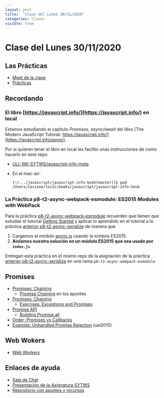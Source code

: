```yaml
---
layout: post
title:  "Clase del Lunes 30/11/2020"
categories: Clases
visible: true
---
```


# Clase del Lunes 30/11/2020

## Las Prácticas

* [Meet de la clase]({{site.meet}})
* [Prácticas]({{site.baseurl}}/practicas)
    
## Recordando

### El libro [https://javascript.info/](https://javascript.info/) en local

Estamos estudiando el capítulo *Promises, async/await* del libro [The Modern JavaScript Tutorial: https://javascript.info/](https://javascript.info/async).

Por si  quieren tener el libro en local les facilito unas instrucciones de como hacerlo en este repo:

* [ULL-MII-SYTWS/javascript-info-meta](https://github.com/ULL-MII-SYTWS/javascript-info-meta)
* En el mac-air:
  
    ```
    [~/.../javascript/javascript-info-book(master)]$ pwd
    /Users/casiano/local/books/javascript/javascript-info-book
    ```
    
### La Práctica p8-t2-async-webpack-esmodule: ES2015 Modules with WebPack

Para la práctica [p8-t2-async-webpack-esmodule]({{site.bseurl}}/practicas/09p8-t2-async-webpack-esmodule.html) recuerden que tienen  que estudiar el tutorial [Getting Started](https://webpack.js.org/guides/getting-started/) y aplicar  lo aprendido en el tutorial a la práctica [anterior p8-t2-async-serialize]({{site.baseurl}}/practicas/08p8-t2-async-serialize.html) de manera que 
1. Cargamos el módulo [async.js](https://caolan.github.io/async/v3/) usando la sintáxis ES2015.
2. **Aislamos nuestra solución en un módulo ES2015 que sea usado por `index.js`**

<!--
Posible extensión de la práctica: que su solución la conviertan en un módulo
y la exporten correctamente
-->
Entregan esta práctica en el mismo repo de la asignación de la práctica [anterior p8-t2-async-serialize]({{site.baseurl}}/practicas/08p8-t2-async-serialize.html) en una rama `p8-t2-async-webpack-esmodule`

## Promises

* [Promises: Chaining](https://javascript.info/promise-cahining)
  * [Promise Chaining]({{site.baseurl}}/tema2-async/event-loop/exercises/promises/promise-chaining) en los apuntes
* [Promises: Chaining](https://javascript.info/promise-error-handling)
  * [Exercises: Exceptions and Promises]({{site.baseurl}}/tema2-async/event-loop/exercises/promises/exception-inside-promise)
* [Promise API](https://javascript.info/promise-api)
  * [Building Promise.all]({{site.baseurl}}/tema2-async/event-loop/exercises/promises/promise-all)
* [Order: Promises vs Callbacks]({{site.baseurl}}/tema2-async/promise-examples#orden-promises-versus-callbacks) 
* [Example: Unhandled Promise Rejection]({{site.baseurl}}/tema2-async/promise-examples#unhandled-promise-rejection) (uai2015)

## Web Wokers

* <a href="{{site.baseurl}}/tema2-async/event-loop/#web-workers">Web Workers</a>

## Enlaces de ayuda

* [Sala de Chat](https://chat.google.com/u/1/room/AAAAp18fCE8)
* [Presentación de la Asignatura SYTWS]({{site.baseurl}}/tema0-presentacion/)
* [Repositorio con apuntes y recursos]({{site.books_shared}})   
